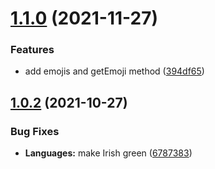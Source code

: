 # [1.1.0](https://github.com/Bas950/Language-Flag-Colors/compare/1.0.2...1.1.0) (2021-11-27)

### Features

* add emojis and getEmoji method ([394df65](https://github.com/Bas950/Language-Flag-Colors/commit/394df6592196e35e2f383d9dce996e1a6614d432))

## [1.0.2](https://github.com/Bas950/Language-Flag-Colors/compare/1.0.1...1.0.2) (2021-10-27)

### Bug Fixes

* **Languages:** make Irish green ([6787383](https://github.com/Bas950/Language-Flag-Colors/commit/67873838028f3a7a4d7ffa9a6a4d6474e98dbfb3))
